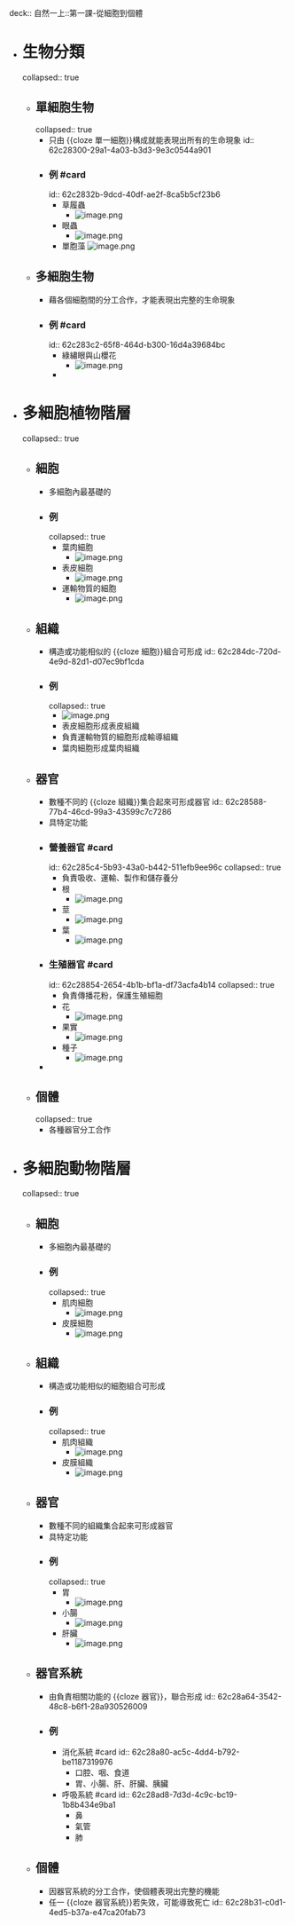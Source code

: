 deck:: 自然一上::第一課-從細胞到個體

- # 生物分類
  collapsed:: true
	- ## 單細胞生物
	  collapsed:: true
		- 只由 {{cloze 單一細胞}}構成就能表現出所有的生命現象
		  id:: 62c28300-29a1-4a03-b3d3-9e3c0544a901
		- ### 例 #card
		  id:: 62c2832b-9dcd-40df-ae2f-8ca5b5cf23b6
			- 草履蟲
				- ![image.png](../assets/image_1656914811457_0.png)
			- 眼蟲
				- ![image.png](../assets/image_1656914821029_0.png)
			- 單胞藻
			  ![image.png](../assets/image_1656914831169_0.png)
	- ## 多細胞生物
		- 藉各個細胞間的分工合作，才能表現出完整的生命現象
		- ### 例 #card
		  id:: 62c283c2-65f8-464d-b300-16d4a39684bc
			- 綠繡眼與山櫻花
				- ![image.png](../assets/image_1656914961488_0.png)
			-
- # 多細胞植物階層
  collapsed:: true
	- ## 細胞
		- 多細胞內最基礎的
		- ### 例
		  collapsed:: true
			- 葉肉細胞
				- ![image.png](../assets/image_1656915131388_0.png)
			- 表皮細胞
				- ![image.png](../assets/image_1656915137357_0.png)
			- 運輸物質的細胞
				- ![image.png](../assets/image_1656915146723_0.png)
	- ## 組織
		- 構造或功能相似的 {{cloze 細胞}}組合可形成
		  id:: 62c284dc-720d-4e9d-82d1-d07ec9bf1cda
		- ### 例
		  collapsed:: true
			- ![image.png](../assets/image_1656915304274_0.png)
			- 表皮細胞形成表皮組織
			- 負責運輸物質的細胞形成輸導組織
			- 葉肉細胞形成葉肉組織
	- ## 器官
		- 數種不同的 {{cloze 組織}}集合起來可形成器官
		  id:: 62c28588-77b4-46cd-99a3-43599c7c7286
		- 具特定功能
		- ### 營養器官 #card
		  id:: 62c285c4-5b93-43a0-b442-511efb9ee96c
		  collapsed:: true
			- 負責吸收、運輸、製作和儲存養分
			- 根
				- ![image.png](../assets/image_1656916003630_0.png)
			- 莖
				- ![image.png](../assets/image_1656916009931_0.png)
			- 葉
				- ![image.png](../assets/image_1656916019528_0.png)
		- ### 生殖器官 #card
		  id:: 62c28854-2654-4b1b-bf1a-df73acfa4b14
		  collapsed:: true
			- 負責傳播花粉，保護生殖細胞
			- 花
				- ![image.png](../assets/image_1656916169122_0.png)
			- 果實
				- ![image.png](../assets/image_1656916176802_0.png)
			- 種子
				- ![image.png](../assets/image_1656916181940_0.png)
		-
	- ## 個體
	  collapsed:: true
		- 各種器官分工合作
- # 多細胞動物階層
  collapsed:: true
	- ## 細胞
		- 多細胞內最基礎的
		- ### 例
		  collapsed:: true
			- 肌肉細胞
				- ![image.png](../assets/image_1656916324348_0.png)
			- 皮膜細胞
				- ![image.png](../assets/image_1656916331622_0.png)
	- ## 組織
		- 構造或功能相似的細胞組合可形成
		- ### 例
		  collapsed:: true
			- 肌肉組織
				- ![image.png](../assets/image_1656916408167_0.png)
			- 皮膜組織
				- ![image.png](../assets/image_1656916417387_0.png)
	- ## 器官
		- 數種不同的組織集合起來可形成器官
		- 具特定功能
		- ### 例
		  collapsed:: true
			- 胃
				- ![image.png](../assets/image_1656916514696_0.png)
			- 小腸
				- ![image.png](../assets/image_1656916521364_0.png)
			- 肝臟
				- ![image.png](../assets/image_1656916532957_0.png)
	- ## 器官系統
		- 由負責相關功能的 {{cloze 器官}}，聯合形成
		  id:: 62c28a64-3542-48c8-b6f1-28a930526009
		- ### 例
			- 消化系統 #card
			  id:: 62c28a80-ac5c-4dd4-b792-be1187319976
				- 口腔、咽、食道
				- 胃、小腸、肝、肝臟、胰臟
			- 呼吸系統 #card
			  id:: 62c28ad8-7d3d-4c9c-bc19-1b8b434e9ba1
				- 鼻
				- 氣管
				- 肺
	- ## 個體
		- 因器官系統的分工合作，使個體表現出完整的機能
		- 任一 {{cloze 器官系統}}若失效，可能導致死亡
		  id:: 62c28b31-c0d1-4ed5-b37a-e47ca20fab73